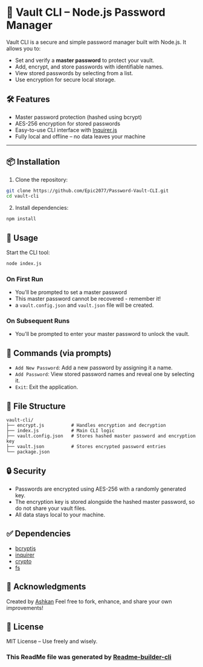 # 🔐 Vault CLI – Node.js Password Manager

Vault CLI is a secure and simple password manager built with Node.js. It allows you to:

- Set and verify a **master password** to protect your vault.
- Add, encrypt, and store passwords with identifiable names.
- View stored passwords by selecting from a list.
- Use encryption for secure local storage.

## 🛠 Features

- Master password protection (hashed using bcrypt)
- AES-256 encryption for stored passwords
- Easy-to-use CLI interface with [Inquirer.js](https://www.npmjs.com/package/inquirer)
- Fully local and offline – no data leaves your machine

---

## 📦 Installation

1. Clone the repository:

```bash
git clone https://github.com/Epic2077/Password-Vault-CLI.git
cd vault-cli
```

2. Install dependencies:

```bash
npm install
```

## 🚀 Usage

Start the CLI tool:

```bash
node index.js
```

### On First Run

- You'll be prompted to set a master password
- This master password cannot be recovered - remember it!
- a `vault.config.json` and `vault.json` file will be created.

### On Subsequent Runs

- You'll be prompted to enter your master password to unlock the vault.

## 🔧 Commands (via prompts)

- `Add New Password`: Add a new password by assigning it a name.
- `Add Password`: View stored password names and reveal one by selecting it.
- `Exit`: Exit the application.

## 📁 File Structure

```pgsql
vault-cli/
├── encrypt.js          # Handles encryption and decryption
├── index.js            # Main CLI logic
├── vault.config.json   # Stores hashed master password and encryption key
├── vault.json          # Stores encrypted password entries
└── package.json
```

## 🔒 Security

- Passwords are encrypted using AES-256 with a randomly generated key.
- The encryption key is stored alongside the hashed master password, so do not share your vault files.
- All data stays local to your machine.

## ✅ Dependencies

- [bcryptjs](https://www.npmjs.com/package/bcryptjs)
- [inquirer](https://www.npmjs.com/package/inquirer)
- [crypto](https://nodejs.org/api/crypto.html)
- [fs](https://nodejs.org/api/fs.html)

## 🙏 Acknowledgments

Created by [Ashkan](https://github.com/Epic2077)
Feel free to fork, enhance, and share your own improvements!

## 📄 License

MIT License – Use freely and wisely.

### This ReadMe file was generated by [Readme-builder-cli](https://github.com/Epic2077/readme-builder-cli)
